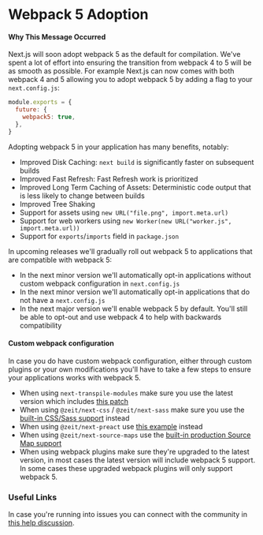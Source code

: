 # Webpack 5 Adoption

#### Why This Message Occurred

Next.js will soon adopt webpack 5 as the default for compilation. We've spent a lot of effort into ensuring the transition from webpack 4 to 5 will be as smooth as possible. For example Next.js can now comes with both webpack 4 and 5 allowing you to adopt webpack 5 by adding a flag to your `next.config.js`:

```js
module.exports = {
  future: {
    webpack5: true,
  },
}
```

Adopting webpack 5 in your application has many benefits, notably:

- Improved Disk Caching: `next build` is significantly faster on subsequent builds
- Improved Fast Refresh: Fast Refresh work is prioritized
- Improved Long Term Caching of Assets: Deterministic code output that is less likely to change between builds
- Improved Tree Shaking
- Support for assets using `new URL("file.png", import.meta.url)`
- Support for web workers using `new Worker(new URL("worker.js", import.meta.url))`
- Support for `exports`/`imports` field in `package.json`

In upcoming releases we'll gradually roll out webpack 5 to applications that are compatible with webpack 5:

- In the next minor version we'll automatically opt-in applications without custom webpack configuration in `next.config.js`
- In the next minor version we'll automatically opt-in applications that do not have a `next.config.js`
- In the next major version we'll enable webpack 5 by default. You'll still be able to opt-out and use webpack 4 to help with backwards compatibility

#### Custom webpack configuration

In case you do have custom webpack configuration, either through custom plugins or your own modifications you'll have to take a few steps to ensure your applications works with webpack 5.

- When using `next-transpile-modules` make sure you use the latest version which includes [this patch](https://github.com/martpie/next-transpile-modules/pull/179)
- When using `@zeit/next-css` / `@zeit/next-sass` make sure you use the [built-in CSS/Sass support](https://nextjs.org/docs/basic-features/built-in-css-support) instead
- When using `@zeit/next-preact` use [this example](https://github.com/vercel/next-plugins/tree/master/packages/next-preact) instead
- When using `@zeit/next-source-maps` use the [built-in production Source Map support](https://nextjs.org/docs/advanced-features/source-maps)
- When using webpack plugins make sure they're upgraded to the latest version, in most cases the latest version will include webpack 5 support. In some cases these upgraded webpack plugins will only support webpack 5.

### Useful Links

In case you're running into issues you can connect with the community in [this help discussion](https://github.com/vercel/next.js/discussions/23498).
